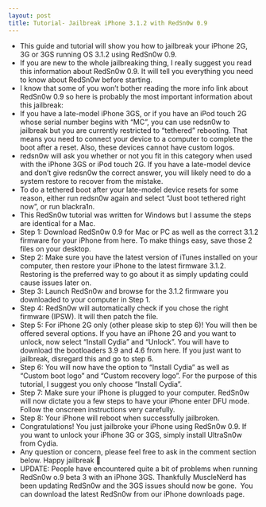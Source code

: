 ```yaml
---
layout: post
title: Tutorial- Jailbreak iPhone 3.1.2 with RedSn0w 0.9
---
```

* This guide and tutorial will show you how to jailbreak your iPhone 2G, 3G or 3GS running OS 3.1.2 using RedSn0w 0.9.
* If you are new to the whole jailbreaking thing, I really suggest you read this information about RedSn0w 0.9. It will tell you everything you need to know about RedSn0w before starting.
* I know that some of you won’t bother reading the more info link about RedSn0w 0.9 so here is probably the most important information about this jailbreak:
* If you have a late-model iPhone 3GS, or if you have an iPod touch 2G whose serial number begins with “MC”, you can use redsn0w to jailbreak but you are currently restricted to “tethered” rebooting. That means you need to connect your device to a computer to complete the boot after a reset. Also, these devices cannot have custom logos.
* redsn0w will ask you whether or not you fit in this category when used with the iPhone 3GS or iPod touch 2G. If you have a late-model device and don’t give redsn0w the correct answer, you will likely need to do a system restore to recover from the mistake.
* To do a tethered boot after your late-model device resets for some reason, either run redsn0w again and select “Just boot tethered right now”, or run blackra1n.
* This RedSn0w tutorial was written for Windows but I assume the steps are identical for a Mac.
* Step 1: Download RedSn0w 0.9 for Mac or PC as well as the correct 3.1.2 firmware for your iPhone from here. To make things easy, save those 2 files on your desktop.
* Step 2: Make sure you have the latest version of iTunes installed on your computer, then restore your iPhone to the latest firmware 3.1.2. Restoring is the preferred way to go about it as simply updating could cause issues later on.
* Step 3: Launch RedSn0w and browse for the 3.1.2 firmware you downloaded to your computer in Step 1.
* Step 4: RedSn0w will automatically check if you chose the right firmware (IPSW). It will then patch the file.
* Step 5: For iPhone 2G only (other please skip to step 6)! You will then be offered several options. If you have an iPhone 2G and you want to unlock, now select “Install Cydia” and “Unlock”. You will have to download the bootloaders 3.9 and 4.6 from here. If you just want to jailbreak, disregard this and go to step 6.
* Step 6: You will now have the option to “Install Cydia” as well as “Custom boot logo” and “Custom recovery logo”. For the purpose of this tutorial, I suggest you only choose “Install Cydia”.
* Step 7: Make sure your iPhone is plugged to your computer. RedSn0w will now dictate you a few steps to have your iPhone enter DFU mode. Follow the onscreen instructions very carefully.
* Step 8: Your iPhone will reboot when successfully jailbroken.
* Congratulations! You just jailbroke your iPhone using RedSn0w 0.9. If you want to unlock your iPhone 3G or 3GS, simply install UltraSn0w from Cydia.
* Any question or concern, please feel free to ask in the comment section below. Happy jailbreak 🙂
* UPDATE: People have encountered quite a bit of problems when running RedSn0w o.9 beta 3 with an iPhone 3GS. Thankfully MuscleNerd has been updating RedSn0w and the 3GS issues should now be gone.  You can download the latest RedSn0w from our iPhone downloads page.

